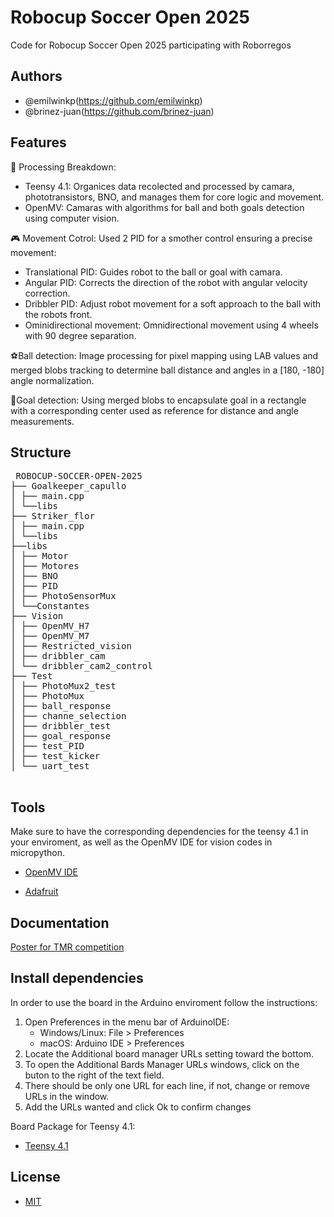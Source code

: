 
# Robocup Soccer Open 2025

Code for Robocup Soccer Open 2025 participating with Roborregos

## Authors

* @emilwinkp(https://github.com/emilwinkp)
* @brinez-juan(https://github.com/brinez-juan)

## Features

🤖 Processing Breakdown:
- Teensy 4.1: Organices data recolected and processed by camara, phototransistors, BNO, and manages them for core logic and movement. 
- OpenMV: Camaras with algorithms for ball and both goals detection using computer vision.

🎮 Movement Cotrol: Used 2 PID for a smother control ensuring a precise movement:

- Translational PID: Guides robot to the ball or goal with camara.
- Angular PID: Corrects the direction of the robot with angular velocity correction.
- Dribbler PID: Adjust robot movement for a soft approach to the ball with the robots front. 
- Ominidirectional movement: Omnidirectional movement using 4 wheels with 90 degree separation. 

⚽Ball detection: Image processing for pixel mapping using LAB values and merged blobs tracking to determine ball distance and angles in a [180, -180] angle normalization. 

🥅Goal detection: Using merged blobs to encapsulate goal in a rectangle with a corresponding center used as reference for distance and angle measurements. 

## Structure
<pre> ROBOCUP-SOCCER-OPEN-2025 
├── Goalkeeper_capullo
│ ├── main.cpp
│ └──libs
├── Striker_flor
│ ├── main.cpp
│ └──libs
├──libs
│ ├── Motor
│ ├── Motores
│ ├── BNO
│ ├── PID
│ ├── PhotoSensorMux
│ └──Constantes
├── Vision
│ ├── OpenMV_H7
│ ├── OpenMV_M7
│ ├── Restricted_vision
│ ├── dribbler_cam
│ └── dribbler_cam2_control
├── Test
│ ├── PhotoMux2_test
│ ├── PhotoMux
│ ├── ball_response
│ ├── channe_selection
│ ├── dribbler_test
│ ├── goal_response
│ ├── test_PID
│ ├── test_kicker
│ └── uart_test

</pre>
## Tools

Make sure to have the corresponding dependencies for the teensy 4.1 in your enviroment, as well as the OpenMV IDE for vision codes in micropython. 

* [OpenMV IDE](https://openmv.io/pages/download?gad_source=1&gad_campaignid=21060752326&gclid=Cj0KCQjww-HABhCGARIsALLO6XzSvYDVwilt_5g-71gYgo7v3H16fBtwGKIoBNfmP_kiLpWk4qG5masaArXuEALw_wcB)

* [Adafruit](https://github.com/adafruit/Adafruit_BNO055/blob/master/Adafruit_BNO055.cpp)


## Documentation

[Poster for TMR competition](https://www.canva.com/design/DAGmp68Unzo/DkLrrPsporc31XkUFyraQg/edit?utm_content=DAGmp68Unzo&utm_campaign=designshare&utm_medium=link2&utm_source=sharebutton)

## Install dependencies

In order to use the board in the Arduino enviroment follow the instructions: 

1. Open Preferences in the menu bar of ArduinoIDE:
    - Windows/Linux: File > Preferences
    - macOS: Arduino IDE > Preferences
2. Locate the Additional board manager URLs setting toward the bottom.
3. To open the Additional Bards Manager URLs windows, click on the buton to the right of the text field.
4. There should be only one URL for each line, if not, change or remove URLs in the window. 
5. Add the URLs wanted and click Ok to confirm changes

Board Package for Teensy 4.1:

* [Teensy 4.1](https://www.pjrc.com/teensy/td_download.html)

## License

* [MIT](https://choosealicense.com/licenses/mit/)
